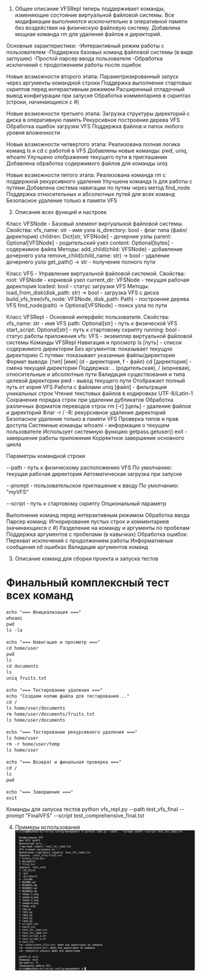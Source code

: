 1. Общее описание 
VFSRepl теперь поддерживает команды, изменяющие состояние виртуальной файловой системы. Все модификации выполняются исключительно в оперативной памяти без воздействия на физическую файловую систему. Добавлена мощная команда rm для удаления файлов и директорий.

Основные характеристики:
    -Интерактивный режим работы с пользователем
    -Поддержка базовых команд файловой системы (в виде заглушек)
    -Простой парсер ввода пользователя
    -Обработка исключений с продолжением работы после ошибок

Новые возможности второго этапа:
    Параметризированный запуск через аргументы командной строки
    Поддержка выполнения стартовых скриптов перед интерактивным режимом
    Расширенный отладочный вывод конфигурации при запуске
    Обработка комментариев в скриптах (строки, начинающиеся с #)

Новые возможности третьего этапа:
    Загрузка структуры директорий с диска в оперативную память
    Рекурсивное построение дерева VFS
    Обработка ошибок загрузки VFS
    Поддержка файлов и папок любого уровня вложенности

Новые возможности четвертого этапа:
    Реализована полная логика команд ls и cd с работой в VFS
    Добавлены новые команды: pwd, uniq, whoami
    Улучшено отображение текущего пути в приглашении
    Добавлена обработка содержимого файлов для команды uniq    

Новые возможности пятого этапа:
    Реализована команда rm с поддержкой рекурсивного удаления
    Улучшена команда ls для работы с путями
    Добавлена система навигации по путям через метод find_node
    Поддержка относительных и абсолютных путей для всех команд
    Безопасное удаление только в памяти VFS

2. Описание всех функций и настроек

Класс VFSNode - Базовый элемент виртуальной файловой системы.
    Свойства:
        vfs_name: str - имя узла
        is_directory: bool - флаг типа (файл/директория)
        children: Dict[str, VFSNode] - дочерние узлы
        parent: Optional[VFSNode] - родительский узел
        content: Optional[bytes] - содержимое файла
    Методы:
        add_child(child: VFSNode) - добавление дочернего узла
        remove_child(child_name: str) -> bool - удаление дочернего узла
        get_path() -> str - получение полного пути

Класс VFS - Управление виртуальной файловой системой.
    Свойства:
        root: VFSNode - корневой узел
        current_dir: VFSNode - текущая рабочая директория
        loaded: bool - статус загрузки VFS
    Методы:
        load_from_disk(disk_path: str) -> bool - загрузка VFS с диска
        build_vfs_tree(vfs_node: VFSNode, disk_path: Path) - построение дерева VFS
        find_node(path) -> Optional[VFSNode] - поиск узла по пути

Класс VFSRepl - Основной интерфейс пользователя.
    Свойства:
        vfs_name: str - имя VFS
        path: Optional[str] - путь к физической VFS
        start_script: Optional[str] - путь к стартовому скрипту
        running: bool - статус работы приложения
        vfs: VFS - экземпляр виртуальной файловой системы
    Команды VFSRepl
        Навигация и просмотр
            ls [путь] - список содержимого директории
                Без аргументов: показывает текущую директорию
                С путями: показывает указанные файлы/директории
                Формат вывода: [тип] [имя] (d - директория, f - файл)
            cd [директория] - смена текущей директории
                Поддержка: .. (родительская), / (корневая), относительные и абсолютные пути
                Валидация существования и типа целевой директории
                pwd - вывод текущего пути
                Отображает полный путь от корня VFS
        Работа с файлами
            uniq [файл] - фильтрация уникальных строк
                Чтение текстовых файлов в кодировках UTF-8/Latin-1
                Сохранение порядка строк при удалении дубликатов
                Обработка различных форматов переводов строк
            rm [-r] [цель] - удаление файлов и директорий
                Флаг -r / -R: рекурсивное удаление директорий
                Безопасное удаление только в памяти VFS
                Проверка типов и прав доступа
        Системные команды
            whoami - информация о текущем пользователе
                Использует системную функцию getpass.getuser()
            exit - завершение работы приложения
                Корректное завершение основного цикла

Параметры командной строки

--path - путь к физическому расположению VFS
По умолчанию: текущая рабочая директория
Автоматическая загрузка при запуске

--prompt - пользовательское приглашение к вводу
По умолчанию: "myVFS"

--script - путь к стартовому скрипту
Опциональный параметр

Выполнение команд перед интерактивным режимом
Обработка ввода
Парсер команд:
    Игнорирование пустых строк и комментариев (начинающихся с #)
    Разделение на команду и аргументы по пробелам
    Поддержка аргументов с пробелами (в кавычках)
Обработка ошибок:
    Перехват исключений с продолжением работы
    Информативные сообщения об ошибках
Валидация аргументов команд

3. Описание команд для сборки проекта и запуска тестов 
# Финальный комплексный тест всех команд
    echo "=== Инициализация ==="
    whoami
    pwd
    ls -la

    echo "=== Навигация и просмотр ==="
    cd home/user
    pwd
    ls
    cd documents
    ls
    uniq fruits.txt

    echo "=== Тестирование удаления ==="
    echo "Создаем копию файла для тестирования..."
    cd /
    ls home/user/documents
    rm home/user/documents/fruits.txt
    ls home/user/documents

    echo "=== Тестирование рекурсивного удаления ==="
    ls home/user
    rm -r home/user/temp
    ls home/user

    echo "=== Возврат и финальная проверка ==="
    cd /
    ls
    pwd

    echo "=== Завершение ==="
    exit

Команды для запуска тестов
    python vfs_repl.py --path test_vfs_final --prompt "FinalVFS" --script test_comprehensive_final.txt

4. Примеры использования 
![alt text](image-5.png)